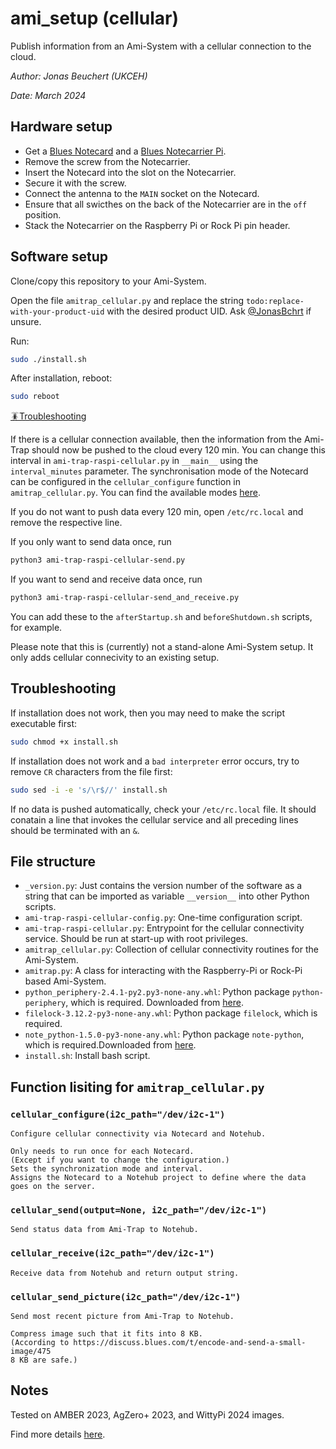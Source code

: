 # ami_setup (cellular)

Publish information from an Ami-System with a cellular connection to the cloud.

*Author: Jonas Beuchert (UKCEH)*

*Date: March 2024*

## Hardware setup

* Get a [Blues Notecard](https://blues.com/products/notecard/) and a [Blues Notecarrier Pi](https://blues.com/products/notecarrier/notecarrier-pi/).
* Remove the screw from the Notecarrier.
* Insert the Notecard into the slot on the Notecarrier.
* Secure it with the screw.
* Connect the antenna to the `MAIN` socket on the Notecard.
* Ensure that all swicthes on the back of the Notecarrier are in the `off` position.
* Stack the Notecarrier on the Raspberry Pi or Rock Pi pin header.

## Software setup

 Clone/copy this repository to your Ami-System.

 Open the file `amitrap_cellular.py` and replace the string `todo:replace-with-your-product-uid` with the desired product UID.
 Ask [@JonasBchrt](https://github.com/JonasBchrt) if unsure.

Run:
```bash
sudo ./install.sh
```

After installation, reboot:

```bash
sudo reboot
```

[🪳Troubleshooting](#troubleshooting)

If there is a cellular connection available, then the information from the Ami-Trap should now be pushed to the cloud every 120 min.
You can change this interval in `ami-trap-raspi-cellular.py` in `__main__` using the `interval_minutes` parameter.
The synchronisation mode of the Notecard can be configured in the `cellular_configure` function in `amitrap_cellular.py`.
You can find the available modes [here](https://dev.blues.io/notecard/notecard-walkthrough/essential-requests/#configuring-synchronization-modes).

If you do not want to push data every 120 min, open `/etc/rc.local` and remove the respective line.

If you only want to send data once, run
```bash
python3 ami-trap-raspi-cellular-send.py
```

If you want to send and receive data once, run
```bash
python3 ami-trap-raspi-cellular-send_and_receive.py
```

You can add these to the `afterStartup.sh` and `beforeShutdown.sh` scripts, for example.

Please note that this is (currently) not a stand-alone Ami-System setup.
It only adds cellular connecivity to an existing setup.

## Troubleshooting

If installation does not work, then you may need to make the script executable first:
```bash
sudo chmod +x install.sh
```

If installation does not work and a `bad interpreter` error occurs, try to remove `CR` characters from the file first:
```bash
sudo sed -i -e 's/\r$//' install.sh
```

If no data is pushed automatically, check your `/etc/rc.local` file. It should conatain a line that invokes the cellular service and all preceding lines should be terminated with an `&`.

## File structure

* `_version.py`: Just contains the version number of the software as a string that can be imported as variable `__version__` into other Python scripts.
* `ami-trap-raspi-cellular-config.py`: One-time configuration script.
* `ami-trap-raspi-cellular.py`: Entrypoint for the cellular connectivity service. Should be run at start-up with root privileges.
* `amitrap_cellular.py`: Collection of cellular connectivity routines for the Ami-System.
* `amitrap.py`: A class for interacting with the Raspberry-Pi or Rock-Pi based Ami-System.
* `python_periphery-2.4.1-py2.py3-none-any.whl`: Python package `python-periphery`, which is required. Downloaded from [here](https://pypi.org/project/python-periphery).
* `filelock-3.12.2-py3-none-any.whl`: Python package `filelock`, which is required.
* `note_python-1.5.0-py3-none-any.whl`: Python package `note-python`, which is required.Downloaded from [here](https://pypi.org/project/note-python).
* `install.sh`: Install bash script.

## Function lisiting for `amitrap_cellular.py`

### `cellular_configure(i2c_path="/dev/i2c-1")`

    Configure cellular connectivity via Notecard and Notehub.
    
    Only needs to run once for each Notecard.
    (Except if you want to change the configuration.)
    Sets the synchronization mode and interval.
    Assigns the Notecard to a Notehub project to define where the data goes on the server.

### `cellular_send(output=None, i2c_path="/dev/i2c-1")`
    
    Send status data from Ami-Trap to Notehub.

### `cellular_receive(i2c_path="/dev/i2c-1")`
    
    Receive data from Notehub and return output string.

### `cellular_send_picture(i2c_path="/dev/i2c-1")`
    
    Send most recent picture from Ami-Trap to Notehub.
    
    Compress image such that it fits into 8 KB.
    (According to https://discuss.blues.com/t/encode-and-send-a-small-image/475
    8 KB are safe.)

## Notes

Tested on AMBER 2023, AgZero+ 2023, and WittyPi 2024 images.

Find more details [here](https://github.com/JonasBchrt/ami-trap-raspi-cellular/blob/main/README.md).
